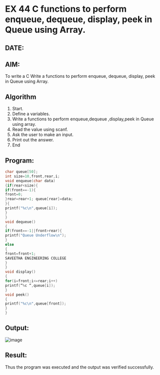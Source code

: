 # EX 44 C functions to perform enqueue, dequeue, display, peek in Queue using Array.
## DATE:
## AIM:
To write a C Write a functions to perform enqueue, dequeue, display, peek in Queue using Array.

## Algorithm
1. Start.
2. Define a variables.
3. Write a functions to perform enqueue,dequeue ,display,peek in Queue using array.
4. Read the value using scanf.
5. Ask the user to make an input.
6. Print out the answer.
7. End 

## Program:
```c
char queue[50];
int size=10,front,rear,i; 
void enqueue(char data)
{if(rear<size){
if(front==-1){
front=0;
}rear=rear+1; queue[rear]=data;
}{
printf("%c\n",queue[i]);
}
}
void dequeue()
{
if(front==-1||front>rear){
printf("Queue Underflow\n");
}
else
{
front=front+1;
SAVEETHA ENGINEERING COLLEGE
}
}
void display()
{
for(i=front;i<=rear;i++)
printf(“%c “,queue[i]);
}
void peek()
{
printf("%c\n",queue[front]);
}
}
```

## Output:
![image](https://github.com/user-attachments/assets/e5b338a6-451a-4a02-b820-d9c01dd382bb)


## Result:
Thus the program was executed and the output was verified successfully.

